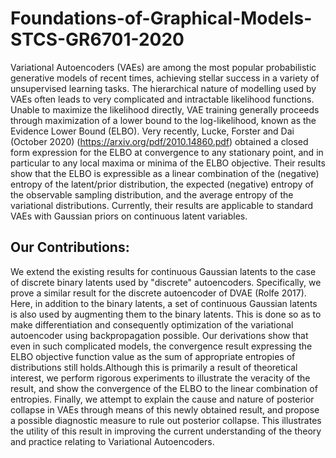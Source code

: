 # Foundations-of-Graphical-Models-STCS-GR6701-2020

Variational Autoencoders (VAEs) are among the most popular probabilistic generative models of recent times, achieving stellar success in a variety of unsupervised learning tasks. The hierarchical nature of modelling used by VAEs often leads to very complicated and intractable likelihood functions. Unable to maximize the likelihood directly, VAE training generally proceeds through maximization of a lower bound to the log-likelihood, known as the Evidence Lower Bound (ELBO). Very recently, Lucke, Forster and Dai (October 2020)  (https://arxiv.org/pdf/2010.14860.pdf) obtained a closed form expression for the ELBO at convergence to any stationary point, and in particular to any local maxima or minima of the ELBO objective. Their results show that the ELBO is expressible as a linear combination of the (negative) entropy of the latent/prior distribution, the expected (negative) entropy of the observable sampling distribution, and the average entropy of the variational distributions. Currently, their results are applicable to standard VAEs with Gaussian priors on continuous latent variables. 

## Our Contributions:

We extend the existing results for continuous Gaussian latents to the case of discrete binary latents used by "discrete" autoencoders. Specifically, we prove a similar result for the discrete autoencoder of DVAE (Rolfe 2017). Here, in addition to the binary latents, a set of continuous Gaussian latents is also used by augmenting them to the binary latents. This is done so as to make differentiation and consequently optimization of the variational autoencoder using backpropagation possible. Our derivations show that even in such complicated models, the convergence result expressing the ELBO objective function value as the sum of appropriate entropies of distributions still holds.Although this is primarily a result of theoretical interest, we perform rigorous experiments to illustrate the veracity of the result, and show the convergence of the ELBO to the linear combination of entropies. Finally, we attempt to explain the cause and nature of posterior collapse in VAEs through means of this newly obtained result, and propose a possible diagnostic measure to rule out posterior collapse. This illustrates the utility of this result in improving the current understanding of the theory and practice relating to Variational Autoencoders.
